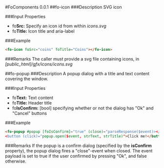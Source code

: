 #FoComponents 0.0.1
##fo-icon
###Description
SVG icon

###Input Properties
  * fo**Src:** Specify an icon id from within *icons.svg*
  * fo**Title:** Icon title and aria-label 

###Example
```html
<fo-icon foSrc="coins" foTitle="Coins"></fo-icon>
```

###Remarks
The caller must provide a svg file containing icons,
in *[public_html]/gfx/icons/icons.svg*

##fo-popup
###Description 
A popup dialog with a title and text content covering the window.

###Input Properties
  * fo**Text:** Text content
  * fo**Title:** Header title
  * fo**IsConfirm:** [bool] specifying whether or not the dialog has "Ok" and "Cancel" buttons

###Example
```html
<fo-popup #popup [foIsConfirm]="true" (close)="parseResponse($event)></fo-popup>
<button (click)="popup.open($event, strText, strTitle)">Click me!</button>    
```

###Remarks
If the popup is a confirm dialog (specified by the **isConfirm** property), the popup dialog fires a "close"-event when 
closed. The event payload is set to true if the user confirmed by pressing 
"Ok", and false otherwise.